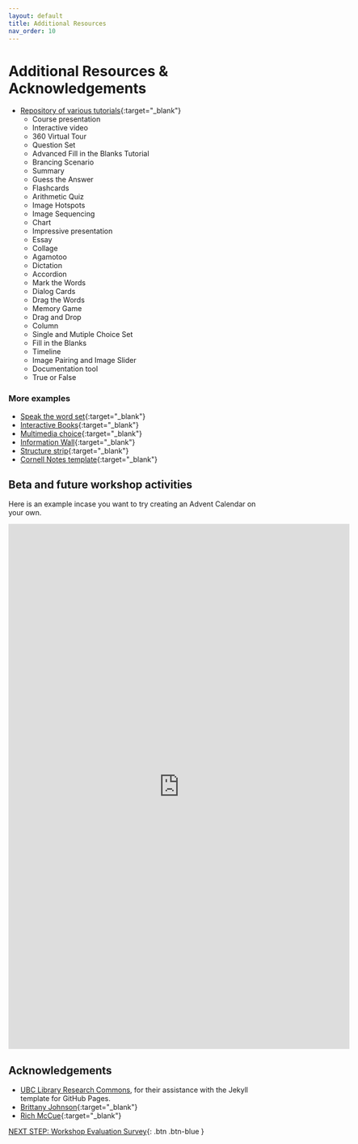 ```yaml
---
layout: default
title: Additional Resources
nav_order: 10
---
```

# Additional Resources & Acknowledgements
- [Repository of various tutorials](https://h5p.org/documentation/for-authors/tutorials){:target="_blank"}
    - Course presentation
    - Interactive video
    - 360 Virtual Tour
    - Question Set
    - Advanced Fill in the Blanks Tutorial
    - Brancing Scenario
    - Summary
    - Guess the Answer
    - Flashcards
    - Arithmetic Quiz
    - Image Hotspots
    - Image Sequencing
    - Chart
    - Impressive presentation
    - Essay
    - Collage
    - Agamotoo
    - Dictation
    - Accordion
    - Mark the Words
    - Dialog Cards
    - Drag the Words
    - Memory Game
    - Drag and Drop
    - Column
    - Single and Mutiple Choice Set
    - Fill in the Blanks
    - Timeline
    - Image Pairing and Image Slider
    - Documentation tool
    - True or False
### More examples
- [Speak the word set](https://h5p.org/speak-the-words-set#example=119337){:target="_blank"}
- [Interactive Books](https://h5p.org/content-types/interactive-book){:target="_blank"}
- [Multimedia choice](https://h5p.org/content-types/image-choice){:target="_blank"}
- [Information Wall](https://h5p.org/content-types/information-wall){:target="_blank"}
- [Structure strip](https://h5p.org/content-types/structure-strip){:target="_blank"}
- [Cornell Notes template](https://h5p.org/node/1252534){:target="_blank"}
## Beta and future workshop activities
Here is an example incase you want to try creating an Advent Calendar on your own.<br>
<iframe src="https://brittanyseducblog.opened.ca/wp-admin/admin-ajax.php?action=h5p_embed&id=8" width="675" height="1037" frameborder="0" allowfullscreen="allowfullscreen" title="Les jours de decembre"></iframe><script src="https://brittanyseducblog.opened.ca/wp-content/plugins/h5p/h5p-php-library/js/h5p-resizer.js" charset="UTF-8"></script><br>

## Acknowledgements

- [UBC Library Research Commons](https://github.com/ubc-library-rc/), for their assistance with the Jekyll template for GitHub Pages.
- [Brittany Johnson](https://brittanyseducblog.opened.ca/){:target="_blank"} 
- [Rich McCue](https://richmccue.com/){:target="_blank"}

[NEXT STEP: Workshop Evaluation Survey](workshop-survey.html){: .btn .btn-blue }
